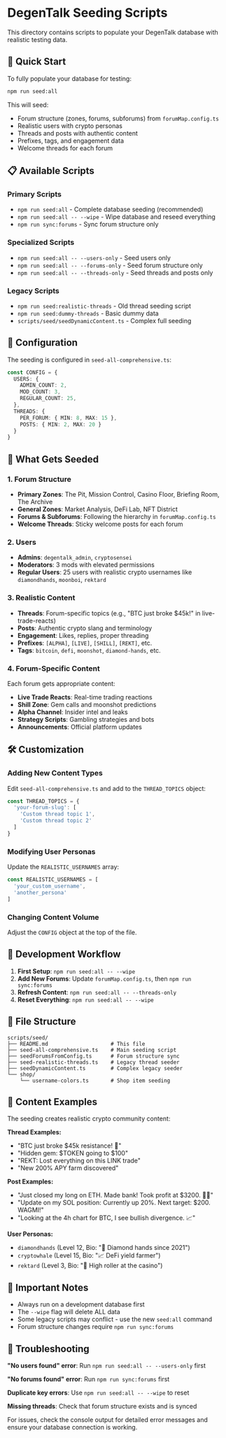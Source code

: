 # DegenTalk Seeding Scripts

This directory contains scripts to populate your DegenTalk database with realistic testing data.

## 🚀 Quick Start

To fully populate your database for testing:

```bash
npm run seed:all
```

This will seed:
- Forum structure (zones, forums, subforums) from `forumMap.config.ts`
- Realistic users with crypto personas
- Threads and posts with authentic content
- Prefixes, tags, and engagement data
- Welcome threads for each forum

## 📋 Available Scripts

### Primary Scripts

- `npm run seed:all` - Complete database seeding (recommended)
- `npm run seed:all -- --wipe` - Wipe database and reseed everything
- `npm run sync:forums` - Sync forum structure only

### Specialized Scripts

- `npm run seed:all -- --users-only` - Seed users only
- `npm run seed:all -- --forums-only` - Seed forum structure only  
- `npm run seed:all -- --threads-only` - Seed threads and posts only

### Legacy Scripts

- `npm run seed:realistic-threads` - Old thread seeding script
- `npm run seed:dummy-threads` - Basic dummy data
- `scripts/seed/seedDynamicContent.ts` - Complex full seeding

## 🔧 Configuration

The seeding is configured in `seed-all-comprehensive.ts`:

```typescript
const CONFIG = {
  USERS: {
    ADMIN_COUNT: 2,
    MOD_COUNT: 3,
    REGULAR_COUNT: 25,
  },
  THREADS: {
    PER_FORUM: { MIN: 8, MAX: 15 },
    POSTS: { MIN: 2, MAX: 20 }
  }
}
```

## 🎯 What Gets Seeded

### 1. Forum Structure
- **Primary Zones**: The Pit, Mission Control, Casino Floor, Briefing Room, The Archive
- **General Zones**: Market Analysis, DeFi Lab, NFT District
- **Forums & Subforums**: Following the hierarchy in `forumMap.config.ts`
- **Welcome Threads**: Sticky welcome posts for each forum

### 2. Users
- **Admins**: `degentalk_admin`, `cryptosensei` 
- **Moderators**: 3 mods with elevated permissions
- **Regular Users**: 25 users with realistic crypto usernames like `diamondhands`, `moonboi`, `rektard`

### 3. Realistic Content
- **Threads**: Forum-specific topics (e.g., "BTC just broke $45k!" in live-trade-reacts)
- **Posts**: Authentic crypto slang and terminology
- **Engagement**: Likes, replies, proper threading
- **Prefixes**: `[ALPHA]`, `[LIVE]`, `[SHILL]`, `[REKT]`, etc.
- **Tags**: `bitcoin`, `defi`, `moonshot`, `diamond-hands`, etc.

### 4. Forum-Specific Content

Each forum gets appropriate content:
- **Live Trade Reacts**: Real-time trading reactions
- **Shill Zone**: Gem calls and moonshot predictions  
- **Alpha Channel**: Insider intel and leaks
- **Strategy Scripts**: Gambling strategies and bots
- **Announcements**: Official platform updates

## 🛠️ Customization

### Adding New Content Types

Edit `seed-all-comprehensive.ts` and add to the `THREAD_TOPICS` object:

```typescript
const THREAD_TOPICS = {
  'your-forum-slug': [
    'Custom thread topic 1',
    'Custom thread topic 2'
  ]
}
```

### Modifying User Personas

Update the `REALISTIC_USERNAMES` array:

```typescript
const REALISTIC_USERNAMES = [
  'your_custom_username',
  'another_persona'
]
```

### Changing Content Volume

Adjust the `CONFIG` object at the top of the file.

## 🔄 Development Workflow

1. **First Setup**: `npm run seed:all -- --wipe`
2. **Add New Forums**: Update `forumMap.config.ts`, then `npm run sync:forums`
3. **Refresh Content**: `npm run seed:all -- --threads-only`
4. **Reset Everything**: `npm run seed:all -- --wipe`

## 📁 File Structure

```
scripts/seed/
├── README.md                    # This file
├── seed-all-comprehensive.ts    # Main seeding script
├── seedForumsFromConfig.ts      # Forum structure sync
├── seed-realistic-threads.ts    # Legacy thread seeder
├── seedDynamicContent.ts        # Complex legacy seeder
└── shop/
    └── username-colors.ts       # Shop item seeding
```

## 🎨 Content Examples

The seeding creates realistic crypto community content:

**Thread Examples:**
- "BTC just broke $45k resistance! 🚀"
- "Hidden gem: $TOKEN going to $100" 
- "REKT: Lost everything on this LINK trade"
- "New 200% APY farm discovered"

**Post Examples:**
- "Just closed my long on ETH. Made bank! Took profit at $3200. 💎🙌"
- "Update on my SOL position: Currently up 20%. Next target: $200. WAGMI!"
- "Looking at the 4h chart for BTC, I see bullish divergence. 📈"

**User Personas:**
- `diamondhands` (Level 12, Bio: "🚀 Diamond hands since 2021")
- `cryptowhale` (Level 15, Bio: "📈 DeFi yield farmer") 
- `rektard` (Level 3, Bio: "🎲 High roller at the casino")

## 🚨 Important Notes

- Always run on a development database first
- The `--wipe` flag will delete ALL data
- Some legacy scripts may conflict - use the new `seed:all` command
- Forum structure changes require `npm run sync:forums`

## 🐛 Troubleshooting

**"No users found" error**: Run `npm run seed:all -- --users-only` first

**"No forums found" error**: Run `npm run sync:forums` first

**Duplicate key errors**: Use `npm run seed:all -- --wipe` to reset

**Missing threads**: Check that forum structure exists and is synced

For issues, check the console output for detailed error messages and ensure your database connection is working.